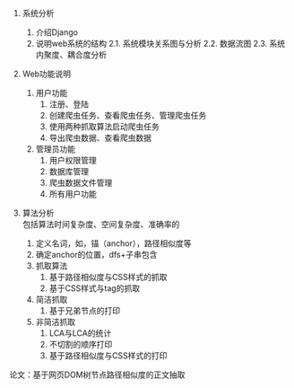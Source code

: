 1. 系统分析
    1. 介绍Django
    2. 说明web系统的结构
        2.1. 系统模块关系图与分析
        2.2. 数据流图
        2.3. 系统内聚度、耦合度分析

2. Web功能说明
    1. 用户功能
        1. 注册、登陆
        2. 创建爬虫任务、查看爬虫任务、管理爬虫任务
        3. 使用两种抓取算法启动爬虫任务
        4. 导出爬虫数据、查看爬虫数据
    2. 管理员功能
        1. 用户权限管理
        2. 数据库管理
        3. 爬虫数据文件管理
        4. 所有用户功能

3. 算法分析  
    包括算法时间复杂度、空间复杂度、准确率的
    1. 定义名词，如，锚（anchor），路径相似度等
    2. 确定anchor的位置，dfs+子串包含
    3. 抓取算法
        1. 基于路径相似度与CSS样式的抓取
        2. 基于CSS样式与tag的抓取
    4. 简洁抓取
         1. 基于兄弟节点的打印
    5. 非简洁抓取
         1. LCA与LCA的统计
         2. 不切割的顺序打印
         3. 基于路径相似度与CSS样式的打印




论文：基于网页DOM树节点路径相似度的正文抽取